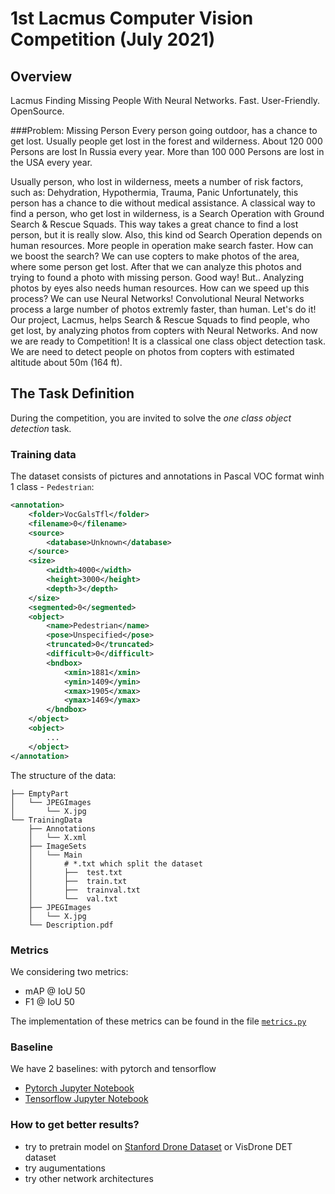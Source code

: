 # 1st Lacmus Computer Vision Competition (July 2021)
## Overview
Lacmus
Finding Missing People With Neural Networks.
Fast. User-Friendly. OpenSource.

###Problem: Missing Person
Every person going outdoor, has a chance to get lost.
Usually people get lost in the forest and wilderness. 
About 120 000 Persons are lost In Russia every year.
More than 100 000 Persons are lost in the USA every year.

Usually person, who lost in wilderness, meets a number of risk factors, such as: Dehydration, Hypothermia, Trauma, Panic
Unfortunately, this person has a chance to die without medical assistance.
A classical way to find a person, who get lost in wilderness, is a Search Operation with Ground Search & Rescue Squads.
This way takes a great chance to find a lost person, but it is really slow. Also, this kind od Search Operation depends on human resources. 
More people in operation make search faster.
How can we boost the search? We can use copters to make photos of the area, where some person get lost. 
After that we can analyze this photos and trying to found a photo with missing person. Good way!
But.. Analyzing photos by eyes also needs human resources.
How can we speed up this process? We can use Neural Networks! Convolutional Neural Networks process a large number of photos extremly faster, than human.
Let's do it!
Our project, Lacmus, helps Search & Rescue Squads to find people, who get lost, by analyzing photos from copters with Neural Networks.
And now we are ready to Competition!
It is a classical one class object detection task.
We are need to detect people on photos from copters with estimated altitude about 50m (164 ft). 

## The Task Definition
During the competition, you are invited to solve the *one class object detection* task. 

### Training data
The dataset consists of pictures and annotations in Pascal VOC format winh 1 class - `Pedestrian`:

```xml
<annotation>
    <folder>VocGalsTfl</folder>
    <filename>0</filename>
    <source>
        <database>Unknown</database>
    </source>
    <size>
        <width>4000</width>
        <height>3000</height>
        <depth>3</depth>
    </size>
    <segmented>0</segmented>
    <object>
        <name>Pedestrian</name>
        <pose>Unspecified</pose>
        <truncated>0</truncated>
        <difficult>0</difficult>
        <bndbox>
            <xmin>1881</xmin>
            <ymin>1409</ymin>
            <xmax>1905</xmax>
            <ymax>1469</ymax>
        </bndbox>
    </object>
    <object>
        ...
    </object>
</annotation> 
```

The structure of the data:
```
├── EmptyPart
│   └── JPEGImages
│       └── X.jpg
└── TrainingData
    ├── Annotations
    │   └── X.xml
    ├── ImageSets
    │   └── Main 
    │       # *.txt which split the dataset
    │       ├──  test.txt
    │       ├──  train.txt
    │       ├──  trainval.txt
    │       └──  val.txt
    ├── JPEGImages
    │   └── X.jpg
    └── Description.pdf
```

### Metrics
We considering two metrics:
- mAP @ IoU 50
- F1 @ IoU 50

The implementation of these metrics can be found in the file [`metrics.py`](pytorch_baseline/metrics.py)

### Baseline

We have 2 baselines: with pytorch and tensorflow

- [Pytorch Jupyter Notebook](pytorch_baseline/pytorch_baseline.ipynb)
- [Tensorflow Jupyter Notebook](tf_baseline/tf_baseline.ipynb)

### How to get better results?
- try to pretrain model on [Stanford Drone Dataset](https://cvgl.stanford.edu/projects/uav_data/) or VisDrone DET dataset
- try augumentations
- try other network architectures
